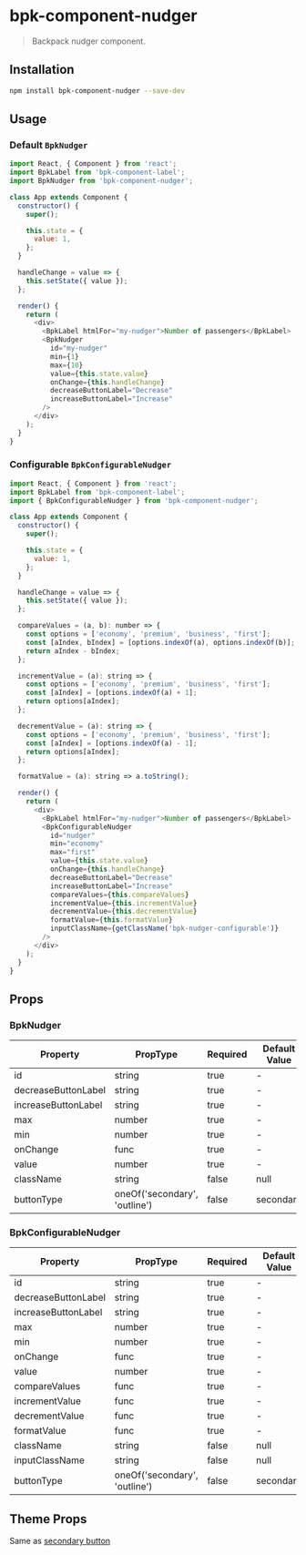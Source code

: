 # bpk-component-nudger

> Backpack nudger component.

## Installation

```sh
npm install bpk-component-nudger --save-dev
```

## Usage

### Default `BpkNudger`

```js
import React, { Component } from 'react';
import BpkLabel from 'bpk-component-label';
import BpkNudger from 'bpk-component-nudger';

class App extends Component {
  constructor() {
    super();

    this.state = {
      value: 1,
    };
  }

  handleChange = value => {
    this.setState({ value });
  };

  render() {
    return (
      <div>
        <BpkLabel htmlFor="my-nudger">Number of passengers</BpkLabel>
        <BpkNudger
          id="my-nudger"
          min={1}
          max={10}
          value={this.state.value}
          onChange={this.handleChange}
          decreaseButtonLabel="Decrease"
          increaseButtonLabel="Increase"
        />
      </div>
    );
  }
}
```

### Configurable `BpkConfigurableNudger`

```js
import React, { Component } from 'react';
import BpkLabel from 'bpk-component-label';
import { BpkConfigurableNudger } from 'bpk-component-nudger';

class App extends Component {
  constructor() {
    super();

    this.state = {
      value: 1,
    };
  }

  handleChange = value => {
    this.setState({ value });
  };

  compareValues = (a, b): number => {
    const options = ['economy', 'premium', 'business', 'first'];
    const [aIndex, bIndex] = [options.indexOf(a), options.indexOf(b)];
    return aIndex - bIndex;
  };

  incrementValue = (a): string => {
    const options = ['economy', 'premium', 'business', 'first'];
    const [aIndex] = [options.indexOf(a) + 1];
    return options[aIndex];
  };

  decrementValue = (a): string => {
    const options = ['economy', 'premium', 'business', 'first'];
    const [aIndex] = [options.indexOf(a) - 1];
    return options[aIndex];
  };

  formatValue = (a): string => a.toString();

  render() {
    return (
      <div>
        <BpkLabel htmlFor="my-nudger">Number of passengers</BpkLabel>
        <BpkConfigurableNudger
          id="nudger"
          min="economy"
          max="first"
          value={this.state.value}
          onChange={this.handleChange}
          decreaseButtonLabel="Decrease"
          increaseButtonLabel="Increase"
          compareValues={this.compareValues}
          incrementValue={this.incrementValue}
          decrementValue={this.decrementValue}
          formatValue={this.formatValue}
          inputClassName={getClassName('bpk-nudger-configurable')}
        />
      </div>
    );
  }
}
```

## Props

### BpkNudger

| Property            | PropType                      | Required | Default Value |
| ------------------- | ----------------------------- | -------- | ------------- |
| id                  | string                        | true     | -             |
| decreaseButtonLabel | string                        | true     | -             |
| increaseButtonLabel | string                        | true     | -             |
| max                 | number                        | true     | -             |
| min                 | number                        | true     | -             |
| onChange            | func                          | true     | -             |
| value               | number                        | true     | -             |
| className           | string                        | false    | null          |
| buttonType          | oneOf('secondary', 'outline') | false    | secondary     |

### BpkConfigurableNudger

| Property            | PropType                      | Required | Default Value |
| ------------------- | ----------------------------- | -------- | ------------- |
| id                  | string                        | true     | -             |
| decreaseButtonLabel | string                        | true     | -             |
| increaseButtonLabel | string                        | true     | -             |
| max                 | number                        | true     | -             |
| min                 | number                        | true     | -             |
| onChange            | func                          | true     | -             |
| value               | number                        | true     | -             |
| compareValues       | func                          | true     | -             |
| incrementValue      | func                          | true     | -             |
| decrementValue      | func                          | true     | -             |
| formatValue         | func                          | true     | -             |
| className           | string                        | false    | null          |
| inputClassName      | string                        | false    | null          |
| buttonType          | oneOf('secondary', 'outline') | false    | secondary     |

## Theme Props

Same as [secondary button](/components/web/buttons#theme-props)
